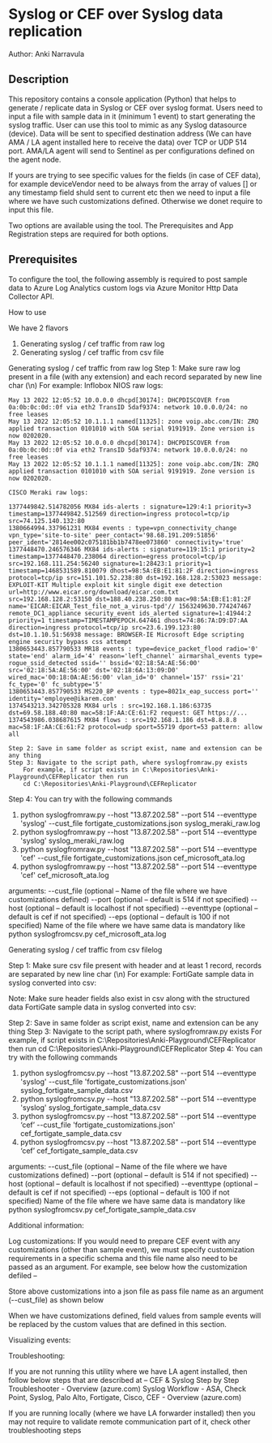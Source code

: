 # Syslog or CEF over Syslog data replication
Author: Anki Narravula

## Description
This repository contains a console application (Python) that helps to generate / replicate data in Syslog or CEF over syslog format. Users need to input a file with sample data in it (minimum 1 event) to start generating the syslog traffic. User can use this tool to mimic as any Syslog datasource (device). Data will be sent to specified destination address (We can have AMA / LA agent installed here to receive the data) over TCP or UDP 514 port. AMA/LA agent will send to Sentinel as per configurations defined on the agent node. 

If yours are trying to see specific values for the fields (in case of CEF data), for example deviceVendor need to be always from the array of values [] or any timestamp field shuld sent to current etc then we need to input a file where we have such customizations defined. Otherwise we donet require to input this file.

Two options are available using the tool. The Prerequisites and App Registration steps are required for both options.

## Prerequisites
To configure the tool, the following assembly is required to post sample data to Azure Log Analytics custom logs via Azure Monitor Http Data Collector API.


How to use 

We have 2 flavors
1.	Generating syslog / cef traffic from raw log
2.	Generating syslog / cef traffic from csv file
	
Generating syslog / cef traffic from raw log
Step 1: Make sure raw log present in a file (with any extension) and each record separated by new line char (\n)
For example:
Inflobox NIOS raw logs:
```
May 13 2022 12:05:52 10.0.0.0 dhcpd[30174]: DHCPDISCOVER from 0a:0b:0c:0d::0f via eth2 TransID 5daf9374: network 10.0.0.0/24: no free leases
May 13 2022 12:05:52 10.1.1.1 named[11325]: zone voip.abc.com/IN: ZRQ applied transaction 0101010 with SOA serial 9191919. Zone version is now 0202020.
May 13 2022 12:05:52 10.0.0.0 dhcpd[30174]: DHCPDISCOVER from 0a:0b:0c:0d::0f via eth2 TransID 5daf9374: network 10.0.0.0/24: no free leases
May 13 2022 12:05:52 10.1.1.1 named[11325]: zone voip.abc.com/IN: ZRQ applied transaction 0101010 with SOA serial 9191919. Zone version is now 0202020.
```
	CISCO Meraki raw logs:
```
1377449842.514782056 MX84 ids-alerts : signature=129:4:1 priority=3 timestamp=1377449842.512569 direction=ingress protocol=tcp/ip src=74.125.140.132:80
1380664994.337961231 MX84 events : type=vpn_connectivity_change vpn_type='site-to-site' peer_contact='98.68.191.209:51856' peer_ident='2814ee002c075181bb1b7478ee073860' connectivity='true'
1377448470.246576346 MX84 ids-alerts : signature=119:15:1 priority=2 timestamp=1377448470.238064 direction=egress protocol=tcp/ip src=192.168.111.254:56240 signature=1:28423:1 priority=1 timestamp=1468531589.810079 dhost=98:5A:EB:E1:81:2F direction=ingress protocol=tcp/ip src=151.101.52.238:80 dst=192.168.128.2:53023 message: EXPLOIT-KIT Multiple exploit kit single digit exe detection url=http://www.eicar.org/download/eicar.com.txt src=192.168.128.2:53150 dst=188.40.238.250:80 mac=98:5A:EB:E1:81:2F name='EICAR:EICAR_Test_file_not_a_virus-tpd'// 1563249630.774247467 remote_DC1_appliance security_event ids_alerted signature=1:41944:2 priority=1 timestamp=TIMESTAMPEPOCH.647461 dhost=74:86:7A:D9:D7:AA direction=ingress protocol=tcp/ip src=23.6.199.123:80 dst=10.1.10.51:56938 message: BROWSER-IE Microsoft Edge scripting engine security bypass css attempt
1380653443.857790533 MR18 events : type=device_packet_flood radio='0' state='end' alarm_id='4' reason='left_channel' airmarshal_events type= rogue_ssid_detected ssid='' bssid='02:18:5A:AE:56:00' src='02:18:5A:AE:56:00' dst='02:18:6A:13:09:D0' wired_mac='00:18:0A:AE:56:00' vlan_id='0' channel='157' rssi='21' fc_type='0' fc_subtype='5'
1380653443.857790533 MS220_8P events : type=8021x_eap_success port='' identity='employee@ikarem.com'
1374543213.342705328 MX84 urls : src=192.168.1.186:63735 dst=69.58.188.40:80 mac=58:1F:AA:CE:61:F2 request: GET https://...
1374543986.038687615 MX84 flows : src=192.168.1.186 dst=8.8.8.8 mac=58:1F:AA:CE:61:F2 protocol=udp sport=55719 dport=53 pattern: allow all
```
	Step 2: Save in same folder as script exist, name and extension can be any thing
	Step 3: Navigate to the script path, where syslogfromraw.py exists
		For example, if script exists in C:\Repositories\Anki-Playground\CEFReplicator then run
		cd C:\Repositories\Anki-Playground\CEFReplicator
Step 4: You can try with the following commands
1.	python syslogfromraw.py --host "13.87.202.58" --port 514 --eventtype 'syslog' --cust_file fortigate_customizations.json syslog_meraki_raw.log     
2.	python syslogfromraw.py --host "13.87.202.58" --port 514 --eventtype 'syslog' syslog_meraki_raw.log
3.	python syslogfromraw.py --host "13.87.202.58" --port 514 --eventtype 'cef' --cust_file fortigate_customizations.json cef_microsoft_ata.log   
4.	python syslogfromraw.py --host "13.87.202.58" --port 514 --eventtype 'cef'  cef_microsoft_ata.log        

arguments:
--cust_file (optional – Name of the file where we have customizations defined)
--port (optional – default is 514 if not specified)
--host  (optional – default is localhost if not specified)
--eventtype  (optional – default is cef if not specified)
--eps  (optional – default is 100 if not specified)
Name of the file where we have same data is mandatory like python syslogfromcsv.py cef_microsoft_ata.log

Generating syslog / cef traffic from csv filelog

Step 1: Make sure csv file present with header and at least 1 record, records are separated by new line char (\n)
For example:
FortiGate sample data in syslog converted into csv:
 
Note: Make sure header fields also exist in csv along with the structured data
FortiGate sample data in syslog converted into csv:
 
	
Step 2: Save in same folder as script exist, name and extension can be any thing
	Step 3: Navigate to the script path, where syslogfromraw.py exists
		For example, if script exists in C:\Repositories\Anki-Playground\CEFReplicator then run
		cd C:\Repositories\Anki-Playground\CEFReplicator
Step 4: You can try with the following commands
1.	python syslogfromcsv.py --host "13.87.202.58" --port 514 --eventtype 'syslog' --cust_file 'fortigate_customizations.json' syslog_fortigate_sample_data.csv 
2.	python syslogfromcsv.py --host "13.87.202.58" --port 514 --eventtype 'syslog' syslog_fortigate_sample_data.csv 
3.	python syslogfromcsv.py --host "13.87.202.58" --port 514 --eventtype ‘cef’ --cust_file 'fortigate_customizations.json' cef_fortigate_sample_data.csv 
4.	python syslogfromcsv.py --host "13.87.202.58" --port 514 --eventtype ‘cef’  cef_fortigate_sample_data.csv

arguments:
--cust_file (optional – Name of the file where we have customizations defined)
--port (optional – default is 514 if not specified)
--host  (optional – default is localhost if not specified)
--eventtype  (optional – default is cef if not specified)
--eps  (optional – default is 100 if not specified)
Name of the file where we have same data is mandatory like python syslogfromcsv.py cef_fortigate_sample_data.csv

Additional information:


Log customizations:
If you would need to prepare CEF event with any customizations (other than sample event), we must specify customization requirements in a specific schema and this file name also need to be passed as an argument. 
For example, see below how the customization defiled – 
 

Store above customizations into a json file as pass file name as an argument (--cust_file) as shown below
 

When we have customizations defined, field values from sample events will be replaced by the custom values that are defined in this section. 

Visualizing events: 
 

Troubleshooting:

If you are not running this utility where we have LA agent installed, then follow below steps that are described at – 
CEF & Syslog Step by Step Troubleshooter - Overview (azure.com)
Syslog Workflow - ASA, Check Point, Syslog, Palo Alto, Fortigate, Cisco, CEF - Overview (azure.com)

If you are running locally (where we have LA forwarder installed) then you may not require to validate remote communication part of it, check other troubleshooting steps  
